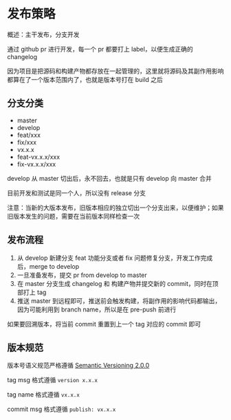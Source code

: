 # 发布策略

概述：主干发布，分支开发

通过 github pr 进行开发，每一个 pr 都要打上 label，以便生成正确的 changelog

因为项目是把源码和构建产物都存放在一起管理的，这里就将源码及其副作用影响都算在了一个版本范围内了，也就是版本号打在 build 之后

## 分支分类

- master
- develop
- feat/xxx
- fix/xxx
- vx.x.x
- feat-vx.x.x/xxx
- fix-vx.x.x/xxx

develop 从 master 切出后，永不回去，也就是只有 develop 向 master 合并

目前开发和测试是同一个人，所以没有 release 分支

注意：当新的大版本发布，旧版本相应的独立切出一个分支出来，以便维护；如果旧版本发生的问题，需要在当前版本同样检查一次

## 发布流程

1. 从 develop 新建分支 feat 功能分支或者 fix 问题修复分支，开发工作完成后，merge to develop
2. 一旦准备发布，提交 pr from develop to master
3. 在 master 分支生成 changelog 和 构建产物并提交新的 commit，同时在顶部打上 tag
4. 推送 master 到远程即可，推送前会触发构建，将副作用的影响代码都输出，因为可能利用到 branch name，所以是在 pre-push 前进行

如果要回溯版本，将当前 commit 重置到上一个 tag 对应的 commit 即可

## 版本规范

版本号语义规范严格遵循 [Semantic Versioning 2.0.0](https://semver.org/lang/zh-CN/)

tag msg 格式遵循 `version x.x.x`

tag name 格式遵循 `vx.x.x`

commit msg 格式遵循 `publish: vx.x.x`
